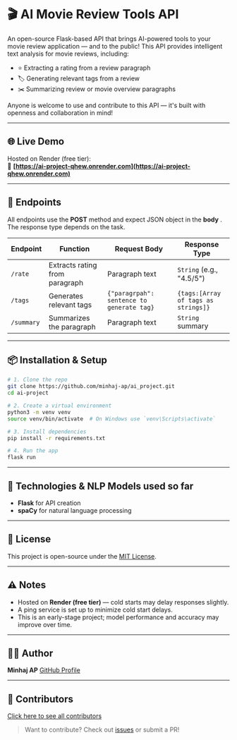 # 🎬 AI Movie Review Tools API

An open-source Flask-based API that brings AI-powered tools to your movie review application — and to the public! This API provides intelligent text analysis for movie reviews, including:

- ⭐ Extracting a rating from a review paragraph
- 🏷️ Generating relevant tags from a review
- ✂️ Summarizing review or movie overview paragraphs

Anyone is welcome to use and contribute to this API — it's built with openness and collaboration in mind!

---

## 🌐 Live Demo

Hosted on Render (free tier):  
🔗 **[https://ai-project-qhew.onrender.com](https://ai-project-qhew.onrender.com)**

---

## 🚀 Endpoints

All endpoints use the **POST** method and expect JSON object in the **body** . The response type depends on the task.

| Endpoint   | Function                       | Request Body                              | Response Type                      |
| ---------- | ------------------------------ | ----------------------------------------- | ---------------------------------- |
| `/rate`    | Extracts rating from paragraph | Paragraph text                            | `String` (e.g., "4.5/5")           |
| `/tags`    | Generates relevant tags        | `{"paragrpah": sentence to generate tag}` | `{tags:[Array of tags as strings]}` |
| `/summary` | Summarizes the paragraph       | Paragraph text                            | `String` summary                   |

---

## 📦 Installation & Setup

```bash
# 1. Clone the repo
git clone https://github.com/minhaj-ap/ai_project.git
cd ai-project

# 2. Create a virtual environment
python3 -m venv venv
source venv/bin/activate  # On Windows use `venv\Scripts\activate`

# 3. Install dependencies
pip install -r requirements.txt

# 4. Run the app
flask run
```

---

## 🧠 Technologies & NLP Models used so far

- **Flask** for API creation
- **spaCy** for natural language processing

---

## 📄 License

This project is open-source under the [MIT License](LICENSE).

---

## ⚠️ Notes

- Hosted on **Render (free tier)** — cold starts may delay responses slightly.
- A ping service is set up to minimize cold start delays.
- This is an early-stage project; model performance and accuracy may improve over time.

---

## 👨‍💻 Author

**Minhaj AP**
[GitHub Profile](https://github.com/minhaj-ap)

---

## 🤝 Contributors

[Click here to see all contributors](https://github.com/minhaj-ap/ai_project/graphs/contributors)

> Want to contribute? Check out [issues](https://github.com/minhaj-ap/ai_project/issues) or submit a PR!
